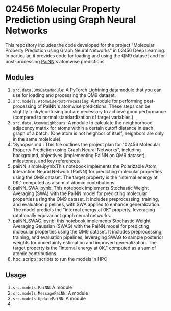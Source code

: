 # 02456 Molecular Property Prediction using Graph Neural Networks
This repository includes the code developed for the project "Molecular Property Prediction using Graph Neural Networks" in 02456 Deep Learning. In particular, it provides code for loading and using the QM9 dataset and for post-processing [PaiNN](https://arxiv.org/pdf/2102.03150)'s atomwise predictions.


## Modules
1. `src.data.QM9DataModule`: A PyTorch Lightning datamodule that you can use for loading and processing the QM9 dataset.
2. `src.models.AtomwisePostProcessing`: A module for performing post-processing of PaiNN's atomwise predictions. These steps can be slightly tricky/confusing but are necessary to achieve good performance (compared to normal standardization of target variables.)
3. `src.data.AtomNeighbours`: A module to calculate the neighborhood adjacency matrix for atoms within a certain cutoff distance in each graph of a batch. (One atom is not neighbor of itself, neighbors are only in the same molelcule).
4. 'Synopsis.md':  This file outlines the project plan for "02456 Molecular Property Prediction using Graph Neural Networks", including background, objectives (implementing PaiNN on QM9 dataset), milestones, and key references.
5.  paiNN_simple.ipynb:This notebook implements the Polarizable Atom Interaction Neural Network (PaiNN) for predicting molecular properties using the QM9 dataset. The target property is the "internal energy at 0K," computed as a sum of atomic contributions.
6. paiNN_SWA.ipynb: This notebook implements Stochastic Weight Averaging (SWA) with the PaiNN model for predicting molecular properties using the QM9 dataset. It includes preprocessing, training, and evaluation pipelines, with SWA applied to enhance generalization. The model predicts the "internal energy at 0K" property, leveraging rotationally equivariant graph neural networks.
7. paiNN_SWAG.ipynb: this notebook implements Stochastic Weight Averaging Gaussian (SWAG) with the PaiNN model for predicting molecular properties using the QM9 dataset. It includes preprocessing, training, and evaluation pipelines, leveraging SWAG to sample posterior weights for uncertainty estimation and improved generalization. The target property is the "internal energy at 0K," computed as a sum of atomic contributions.
8. hpc_script/: scripts to run the models in HPC

## Usage
1. `src.models.PaiNN`: A module
2. `src.models.MessagePaiNN`: A module
3. `src.models.UpdatePaiNN`: A module
4. 
